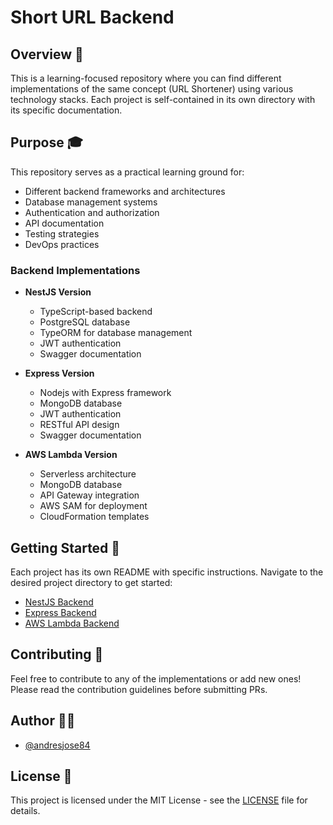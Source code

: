 # Short URL Backend

## Overview 🎯

This is a learning-focused repository where you can find different implementations of the same concept (URL Shortener) using various technology stacks. Each project is self-contained in its own directory with its specific documentation.

## Purpose 🎓

This repository serves as a practical learning ground for:

- Different backend frameworks and architectures
- Database management systems
- Authentication and authorization
- API documentation
- Testing strategies
- DevOps practices

### Backend Implementations

- **NestJS Version**
  - TypeScript-based backend
  - PostgreSQL database
  - TypeORM for database management
  - JWT authentication
  - Swagger documentation
  
- **Express Version**
  - Nodejs with Express framework
  - MongoDB database
  - JWT authentication
  - RESTful API design
  - Swagger documentation

- **AWS Lambda Version**
  - Serverless architecture
  - MongoDB database
  - API Gateway integration
  - AWS SAM for deployment
  - CloudFormation templates

## Getting Started 🌟

Each project has its own README with specific instructions. Navigate to the desired project directory to get started:

- [NestJS Backend](/backend/nestjs)
- [Express Backend](/backend/express)
- [AWS Lambda Backend](/backend/aws_lambda)

## Contributing 🤝

Feel free to contribute to any of the implementations or add new ones! Please read the contribution guidelines before submitting PRs.

## Author 👨‍💻

- [@andresjose84](https://github.com/andresjose84)

## License 📄

This project is licensed under the MIT License - see the [LICENSE](LICENSE) file for details.
